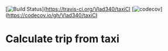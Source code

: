 [![Build Status](https://travis-ci.org/Vlad340/costOrderTaxi.svg?branch=master)](https://travis-ci.org/Vlad340/taxiCI
[![codecov](https://codecov.io/gh/Vlad340/costOrderTaxi/branch/master/graph/badge.svg)](https://codecov.io/gh/Vlad340/taxiCI
# Calculate trip from taxi